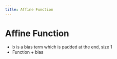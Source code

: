 ```yaml
---
title: Affine Function
---
```


# Affine Function
- b is a bias term which is padded at the end, size 1
- Function + bias


